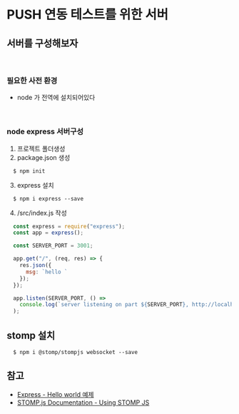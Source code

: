 # PUSH 연동 테스트를 위한 서버

## 서버를 구성해보자

<br>

### 필요한 사전 환경

- node 가 전역에 설치되어있다

<br>

### node express 서버구성

1. 프로젝트 폴더생성
2. package.json 생성
```shell
  $ npm init
```

3. express 설치
```shell
  $ npm i express --save
```

4. /src/index.js 작성

``` javascript
  const express = require("express");
  const app = express();

  const SERVER_PORT = 3001;

  app.get("/", (req, res) => {
    res.json({
      msg: `hello `
    });
  });

  app.listen(SERVER_PORT, () =>
    console.log(`server listening on part ${SERVER_PORT}, http://localhost:${SERVER_PORT}`)
  );
```

## stomp 설치

```shell
  $ npm i @stomp/stompjs websocket --save
```

## 참고

- [Express - Hello world 예제](https://expressjs.com/ko/starter/hello-world.html)
- [STOMP.js Documentation - Using STOMP JS](https://stomp-js.github.io/stomp-websocket/codo/extra/docs-src/Usage.md.html#toc_2)